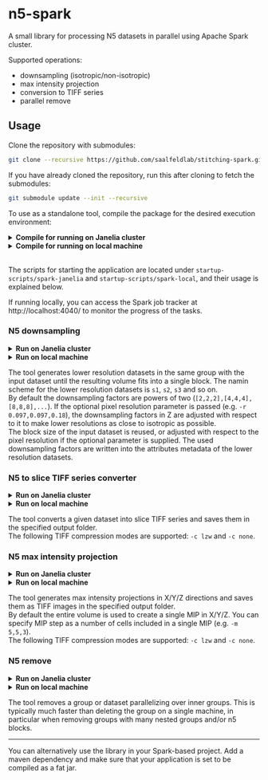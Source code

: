 # n5-spark
A small library for processing N5 datasets in parallel using Apache Spark cluster.

Supported operations:
* downsampling (isotropic/non-isotropic)
* max intensity projection
* conversion to TIFF series
* parallel remove

## Usage

Clone the repository with submodules:

```bash
git clone --recursive https://github.com/saalfeldlab/stitching-spark.git 
```

If you have already cloned the repository, run this after cloning to fetch the submodules:
```bash
git submodule update --init --recursive
```

To use as a standalone tool, compile the package for the desired execution environment:

<details>
<summary><b>Compile for running on Janelia cluster</b></summary>

```bash
mvn clean package
```
</details>

<details>
<summary><b>Compile for running on local machine</b></summary>

```bash
mvn clean package -Pspark-local
```
</details>
<br/>

The scripts for starting the application are located under `startup-scripts/spark-janelia` and `startup-scripts/spark-local`, and their usage is explained below.

If running locally, you can access the Spark job tracker at http://localhost:4040/ to monitor the progress of the tasks.


### N5 downsampling

<details>
<summary><b>Run on Janelia cluster</b></summary>

```bash
spark-janelia/n5-downsample.py 
<number of cluster nodes> 
-n <path to n5 root> 
-i <input dataset> 
[-r <pixel resolution>]
```
</details>

<details>
<summary><b>Run on local machine</b></summary>

```bash
spark-local/n5-downsample.py 
-n <path to n5 root> 
-i <input dataset> 
[-r <pixel resolution>]
```
</details>

The tool generates lower resolution datasets in the same group with the input dataset until the resulting volume fits into a single block. The namin scheme for the lower resolution datasets is `s1`, `s2`, `s3` and so on.<br/>
By default the downsampling factors are powers of two (`[2,2,2],[4,4,4],[8,8,8],...`). If the optional pixel resolution parameter is passed (e.g. `-r 0.097,0.097,0.18`), the downsampling factors in Z are adjusted with respect to it to make lower resolutions as close to isotropic as possible.<br/>
The block size of the input dataset is reused, or adjusted with respect to the pixel resolution if the optional parameter is supplied. The used downsampling factors are written into the attributes metadata of the lower resolution datasets.


### N5 to slice TIFF series converter

<details>
<summary><b>Run on Janelia cluster</b></summary>

```bash
spark-janelia/n5-slice-tiff.py 
<number of cluster nodes> 
-n <path to n5 root> 
-i <input dataset> 
-o <output path> 
[-c <tiff compression>]
```
</details>

<details>
<summary><b>Run on local machine</b></summary>

```bash
spark-local/n5-slice-tiff.py 
-n <path to n5 root> 
-i <input dataset> 
-o <output path> 
[-c <tiff compression>]
```
</details>

The tool converts a given dataset into slice TIFF series and saves them in the specified output folder.<br/>
The following TIFF compression modes are supported: `-c lzw` and `-c none`.


### N5 max intensity projection

<details>
<summary><b>Run on Janelia cluster</b></summary>

```bash
spark-janelia/n5-mips.py 
<number of cluster nodes> 
-n <path to n5 root> 
-i <input dataset> 
-o <output path> 
[-c <tiff compression>]
[-m <mip step>]
```
</details>

<details>
<summary><b>Run on local machine</b></summary>

```bash
spark-local/n5-mips.py 
-n <path to n5 root> 
-i <input dataset> 
-o <output path> 
[-c <tiff compression>]
[-m <mip step>]
```
</details>

The tool generates max intensity projections in X/Y/Z directions and saves them as TIFF images in the specified output folder.<br/>
By default the entire volume is used to create a single MIP in X/Y/Z. You can specify MIP step as a number of cells included in a single MIP (e.g. `-m 5,5,3`).<br/>
The following TIFF compression modes are supported: `-c lzw` and `-c none`.


### N5 remove

<details>
<summary><b>Run on Janelia cluster</b></summary>

```bash
spark-janelia/n5-remove.py 
<number of cluster nodes> 
-n <path to n5 root> 
-i <input dataset or group>
```
</details>

<details>
<summary><b>Run on local machine</b></summary>

```bash
spark-local/n5-remove.py 
-n <path to n5 root> 
-i <input dataset or group>
```
</details>

The tool removes a group or dataset parallelizing over inner groups. This is typically much faster than deleting the group on a single machine, in particular when removing groups with many nested groups and/or n5 blocks.


-------------------------------------------------------------

You can alternatively use the library in your Spark-based project. Add a maven dependency and make sure that your application is set to be compiled as a fat jar.

